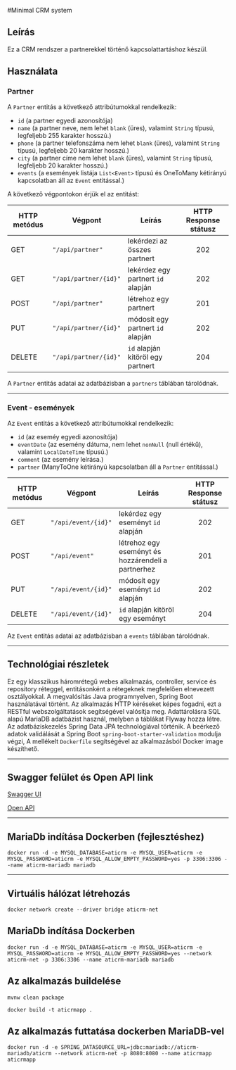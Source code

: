#Minimal CRM system

## Leírás
Ez a CRM rendszer a partnerekkel történő kapcsolattartáshoz készül.

## Használata

### Partner

A `Partner` entitás a következő attribútumokkal rendelkezik:
* `id` (a partner egyedi azonosítója)
* `name` (a partner neve, nem lehet `blank` (üres), valamint `String` típusú, legfeljebb 255 karakter hosszú.)
* `phone` (a partner telefonszáma nem lehet `blank` (üres), valamint `String` típusú, legfeljebb 20 karakter hosszú.)
* `city` (a partner címe nem lehet `blank` (üres), valamint `String` típusú, legfeljebb 20 karakter hosszú.)
* `events` (a események listája `List<Event>` típusú és OneToMany kétirányú kapcsolatban áll az `Event` entitással.)

A következő végpontokon érjük el az entitást:

| HTTP metódus | Végpont               | Leírás                             |  HTTP Response státusz  |
|--------------|-----------------------|------------------------------------|:-----------------------:|
| GET          | `"/api/partner"`      | lekérdezi az összes partnert       |           202           |       
| GET          | `"/api/partner/{id}"` | lekérdez egy partnert `id` alapján |           202           |       
| POST         | `"/api/partner"`      | létrehoz egy partnert              |           201           |       
| PUT          | `"/api/partner/{id}"` | módosít egy partnert `id` alapján  |           202           |       
| DELETE       | `"/api/partner/{id}"` | `id` alapján kitöröl egy partnert  |           204           |       

A `Partner` entitás adatai az adatbázisban a `partners` táblában tárolódnak.

---

### Event - események
Az `Event` entitás a következő attribútumokkal rendelkezik:
* `id` (az eseméy egyedi azonosítója)
* `eventDate` (az esemény dátuma, nem lehet `nonNull` (null értékű), valamint `LocalDateTime` típusú.)
* `comment` (az esemény leírása.)
* `partner` (ManyToOne kétirányú kapcsolatban áll a `Partner` entitással.)


| HTTP metódus | Végpont             | Leírás                                             |  HTTP Response státusz  |
|--------------|---------------------|----------------------------------------------------|:-----------------------:|
| GET          | `"/api/event/{id}"` | lekérdez egy eseményt `id` alapján                 |           202           |          
| POST         | `"/api/event"`      | létrehoz egy eseményt és hozzárendeli a partnerhez |           201           |       
| PUT          | `"/api/event/{id}"` | módosít egy eseményt `id` alapján                  |           202           |       
| DELETE       | `"/api/event/{id}"` | `id` alapján kitöröl egy eseményt                  |           204           |       

Az `Event` entitás adatai az adatbázisban a `events` táblában tárolódnak.

---

## Technológiai részletek

Ez egy klasszikus háromrétegű webes alkalmazás, controller, service és repository
réteggel, entitásonként a rétegeknek megfelelően elnevezett osztályokkal. A megvalósítás
Java programnyelven, Spring Boot használatával történt. Az alkalmazás HTTP kéréseket
képes fogadni, ezt a RESTful webszolgáltatások segítségével valósítja meg.
Adattárolásra SQL alapú MariaDB adatbázist használ, melyben a táblákat Flyway hozza létre.
Az adatbáziskezelés Spring Data JPA technológiával történik. A beérkező adatok validálását a
Spring Boot `spring-boot-starter-validation` modulja végzi,
A mellékelt `Dockerfile` segítségével az alkalmazásból Docker image készíthető.

---

## Swagger felület és Open API link

[Swagger UI](http://localhost:8080/swagger-ui.html)

[Open API](http://localhost:8080/v3/api-docs)

---

## MariaDb indítása Dockerben (fejlesztéshez)
`docker run -d -e MYSQL_DATABASE=aticrm -e MYSQL_USER=aticrm -e MYSQL_PASSWORD=aticrm -e MYSQL_ALLOW_EMPTY_PASSWORD=yes -p 3306:3306 --name aticrm-mariadb mariadb`

---

## Virtuális hálózat létrehozás
`docker network create --driver bridge aticrm-net`

## MariaDb indítása Dockerben
`docker run -d -e MYSQL_DATABASE=aticrm -e MYSQL_USER=aticrm -e MYSQL_PASSWORD=aticrm -e MYSQL_ALLOW_EMPTY_PASSWORD=yes --network aticrm-net -p 3306:3306 --name aticrm-mariadb mariadb`

## Az alkalmazás buildelése
`mvnw clean package`

`docker build -t aticrmapp .`

## Az alkalmazás futtatása dockerben MariaDB-vel
`docker run -d -e SPRING_DATASOURCE_URL=jdbc:mariadb://aticrm-mariadb/aticrm --network aticrm-net -p 8080:8080 --name aticrmapp aticrmapp`